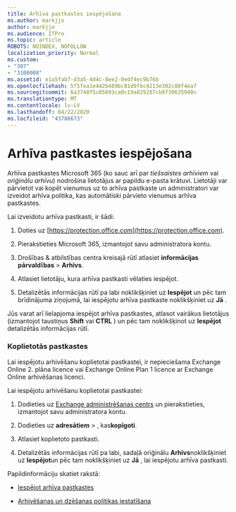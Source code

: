 ```yaml
---
title: Arhīva pastkastes iespējošana
ms.author: markjjo
author: markjjo
ms.audience: ITPro
ms.topic: article
ROBOTS: NOINDEX, NOFOLLOW
localization_priority: Normal
ms.custom:
- "307"
- "3100008"
ms.assetid: e1a5fab7-d3a5-4d4c-8ee2-0edf4ec9b76b
ms.openlocfilehash: 5f5fea1e442b489bc81d9f6c4213e302c80f4ea7
ms.sourcegitcommit: 6a3748f5c05693ca0c19a829287cb8f30635940c
ms.translationtype: MT
ms.contentlocale: lv-LV
ms.lasthandoff: 04/22/2020
ms.locfileid: "43788673"
---
```

# <a name="enable-an-archive-mailbox"></a>Arhīva pastkastes iespējošana

Arhīva pastkastes Microsoft 365 (ko sauc arī par *tiešsaistes arhīviem* vai *oriģinālu arhīvu*) nodrošina lietotājus ar papildu e-pasta krātuvi. Lietotāji var pārvietot vai kopēt vienumus uz to arhīva pastkaste un administratori var izveidot arhīva politika, kas automātiski pārvieto vienumus arhīva pastkastes.
  
Lai izveidotu arhīva pastkasti, ir šādi:
  
1. Doties uz [https://protection.office.com](https://protection.office.com).

2. Pierakstieties Microsoft 365, izmantojot savu administratora kontu.

3. Drošības &amp; atbilstības centra kreisajā rūtī atlasiet **informācijas pārvaldības** \> **Arhīvs**.

4. Atlasiet lietotāju, kura arhīva pastkasti vēlaties iespējot.

5. Detalizētās informācijas rūtī pa labi noklikšķiniet uz **Iespējot** un pēc tam brīdinājuma ziņojumā, lai iespējotu arhīva pastkaste noklikšķiniet uz **Jā** .

Jūs varat arī lielapjoma iespējot arhīva pastkastes, atlasot vairākus lietotājus (izmantojot taustiņus **Shift** vai **CTRL** ) un pēc tam noklikšķinot uz **Iespējot** detalizētās informācijas rūtī.
  
### <a name="shared-mailboxes"></a>Koplietotās pastkastes

Lai iespējotu arhivēšanu koplietotai pastkastei, ir nepieciešama Exchange Online 2. plāna licence vai Exchange Online Plan 1 licence ar Exchange Online arhivēšanas licenci.  

Lai iespējotu arhivēšanu koplietotai pastkastei:

1. Dodieties uz [Exchange administrēšanas centrs](https://outlook.office365.com/ecp) un pierakstieties, izmantojot savu administratora kontu.

2. Dodieties uz **adresātiem** > , kas**kopīgoti**.

3. Atlasiet koplietoto pastkasti.

4. Detalizētās informācijas rūtī pa labi, sadaļā oriģinālu **Arhīvs**noklikšķiniet uz **Iespējot**un pēc tam noklikšķiniet uz **Jā** , lai iespējotu arhīva pastkasti.

Papildinformāciju skatiet rakstā:
  
- [Iespējot arhīva pastkastes](https://docs.microsoft.com/office365/securitycompliance/enable-archive-mailboxes)

- [Arhivēšanas un dzēšanas politikas iestatīšana](https://docs.microsoft.com//office365/securitycompliance/set-up-an-archive-and-deletion-policy-for-mailboxes)
